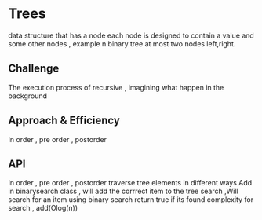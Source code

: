 # Trees
data structure that has a node each node is designed to contain a value and some other nodes , example n binary tree at most two nodes left,right.
## Challenge
<!-- Description of the challenge -->
The execution process of recursive , imagining what happen in the background
## Approach & Efficiency
In order , pre order , postorder 

## API
In order , pre order , postorder  traverse tree elements in different ways
Add in binarysearch class , will add the corrrect item to the tree 
search ,Will search for an item using binary search return true if its found complexity for search , add(Olog(n))
